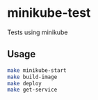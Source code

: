# minikube-test
Tests using minikube

## Usage
```bash
make minikube-start
make build-image
make deploy
make get-service
```

